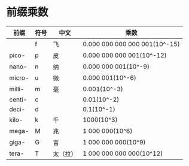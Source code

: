 # 前缀乘数

| 前缀   | 符号 | 中文     | 乘数                          |
| ------ | ---- | -------- | ----------------------------- |
|        | f    | 飞       | 0.000 000 000 000 001(10^-15) |
| pico-  | p    | 皮       | 0.000 000 000 001(10^-12)     |
| nano-  | n    | 纳       | 0.000 000 001(10^-9)          |
| micro- | u    | 微       | 0.000 001(10^-6)              |
| milli- | m    | 毫       | 0.001(10^-3)                  |
| centi- | c    |          | 0.01(10^-2)                   |
| deci-  | d    |          | 0.1(10^-1)                    |
| kilo-  | k    | 千       | 1000(10^3)                    |
| mega-  | M    | 兆       | 1 000 000(10^6)               |
| giga-  | G    | 吉       | 1 000 000 000(10^9)           |
| tera-  | T    | 太（拉） | 1 000 000 000 000(10^12)      |
